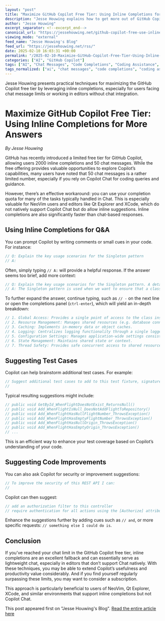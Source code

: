 ```yaml
---
layout: "post"
title: "Maximize GitHub Copilot Free Tier: Using Inline Completions for More Answers"
description: "Jesse Houwing explains how to get more out of GitHub Copilot's free tier by using inline completions as a workaround when you exhaust your chat message quota. The post includes practical prompts and examples, benefitting users of VS Code, NeoVim, and editors without dedicated Chat features."
author: "Jesse Houwing"
excerpt_separator: <!--excerpt_end-->
canonical_url: "https://jessehouwing.net/github-copilot-free-use-inline-completions-for-more-answers/"
viewing_mode: "external"
feed_name: "Jesse Houwing's Blog"
feed_url: "https://jessehouwing.net/rss/"
date: 2025-02-10 16:03:31 +00:00
permalink: "/2025-02-10-Maximize-GitHub-Copilot-Free-Tier-Using-Inline-Completions-for-More-Answers.html"
categories: ["AI", "GitHub Copilot"]
tags: ["AI", "Chat Messages", "Code Completions", "Coding Assistance", "Copilot Usage", "Developer Workflow", "Editor Plugins", "Free Tier", "GitHub", "GitHub Copilot", "Inline Completions", "Neovim", "Posts", "Productivity Tips", "VS Code"]
tags_normalized: ["ai", "chat messages", "code completions", "coding assistance", "copilot usage", "developer workflow", "editor plugins", "free tier", "github", "github copilot", "inline completions", "neovim", "posts", "productivity tips", "vs code"]
---
```


Jesse Houwing presents practical techniques for maximizing the GitHub Copilot free tier by leveraging inline completions, especially for users facing chat message limits or working in editors without chat integration.<!--excerpt_end-->

# Maximize GitHub Copilot Free Tier: Using Inline Completions for More Answers

*By Jesse Houwing*

GitHub has recently introduced a limited free tier for GitHub Copilot, allowing users 2000 inline completions and 50 chat messages. While the free offering provides valuable opportunities to explore Copilot’s capabilities, many users have noted that 50 chat messages is a rather limited number, especially if you rely on Copilot Chat for coding queries and guidance.

However, there’s an effective workaround: you can use your completion quota for many of the tasks typically handled in Chat. This is especially valuable for NeoVim users and editors like Qt Explorer and XCode, which do not natively support Copilot Chat but do allow inline suggestions. Inline completions are also significantly faster than chat-based responses.

## Using Inline Completions for Q&A

You can prompt Copilot by writing comments or small cues in your code. For instance:

```csharp
// Q: Explain the key usage scenarios for the Singleton pattern
// A:
```

Often, simply typing `// A:` will provide a helpful response. If the answer seems too brief, add more context:

```csharp
// Q: Explain the key usage scenarios for the Singleton pattern. A detailed description
// A: The Singleton pattern is used when we want to ensure that a class has only one instance and provide a global point of access to that instance. Some key usage scenarios for the Singleton pattern include:
```

To further expand the answer, continue typing, such as `// -` on the next line or open the completions panel (`ctrl-enter`), which will yield an in-depth breakdown:

```csharp
// 1. Global Access: Provides a single point of access to the class instance.
// 2. Resource Management: Manages shared resources (e.g. database connections, file systems).
// 3. Caching: Implements in-memory data or object caches.
// 4. Logging: Centralizes logging functionality through a single logger instance.
// 5. Configuration Settings: Manages application-wide settings consistently.
// 6. State Management: Maintains shared state or context.
// 7. Thread Safety: Provides safe concurrent access to shared resources.
```

## Suggesting Test Cases

Copilot can help brainstorm additional test cases. For example:

```csharp
// Suggest additional test cases to add to this test fixture, signatures only:
//
```

Typical resulting suggestions might include:

```csharp
// public void GetById_WhenFlightDoesNotExist_ReturnsNull()
// public void Add_WhenFlightIsNull_DoesNotAddFlightToRepository()
// public void Add_WhenFlightHasNullFlightNumber_ThrowsException()
// public void Add_WhenFlightHasEmptyFlightNumber_ThrowsException()
// public void Add_WhenFlightHasNullOrigin_ThrowsException()
// public void Add_WhenFlightHasEmptyOrigin_ThrowsException()
// ...
```

This is an efficient way to enhance your test coverage based on Copilot’s understanding of your code.

## Suggesting Code Improvements

You can also ask Copilot for security or improvement suggestions:

```csharp
// To improve the security of this REST API I can:
//
```

Copilot can then suggest:

```csharp
// add an authorization filter to this controller
// require authentication for all actions using the [Authorize] attribute
```

Enhance the suggestions further by adding cues such as `// and`, or more specific requests: `// something else I could do is`.

## Conclusion

If you’ve reached your chat limit in the GitHub Copilot free tier, inline completions are an excellent fallback and can essentially serve as lightweight chat, especially in editors that don’t support Chat natively. With these techniques, you may be able to extend Copilot’s usefulness and productivity value considerably. And if you find yourself regularly surpassing these limits, you may want to consider a subscription.

This approach is particularly beneficial to users of NeoVim, Qt Explorer, XCode, and similar environments that support inline completions but not Copilot Chat.

This post appeared first on "Jesse Houwing's Blog". [Read the entire article here](https://jessehouwing.net/github-copilot-free-use-inline-completions-for-more-answers/)
